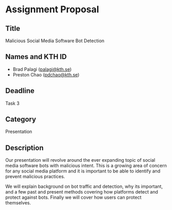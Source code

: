 # Assignment Proposal

## Title

Malicious Social Media Software Bot Detection

## Names and KTH ID

- Brad Palagi (palagi@kth.se)
- Preston Chao (pdchao@kth.se)

## Deadline

Task 3

## Category

Presentation

## Description

Our presentation will revolve around the ever expanding topic of social media software bots with malicious intent. This is a growing area of concern for any social media platform and it is important to be able to identify and prevent malicious practices.

We will explain background on bot traffic and detection, why its important, and a few past and present methods covering how platforms detect and protect against bots. Finally we will cover how users can protect themselves.
